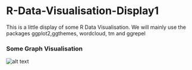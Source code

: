 # R-Data-Visualisation-Display1
This is a little display of some R Data Visualisation. We will mainly use the packages ggplot2,ggthemes, wordcloud, tm and ggrepel 

### Some Graph Visualisation 

![alt text](https://github.com/WilliamBak6/R-Data-Visualisation-Display1/tree/main/Graph/00002d.png)

<br>
